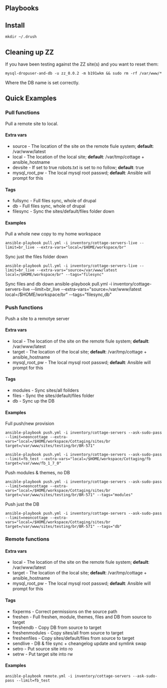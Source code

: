 ## Playbooks

## Install

    mkdir ~/.drush

## Cleaning up ZZ

If you have been testing against the ZZ site(s) and you want to reset them:

    mysql-dropuser-and-db -u zz_0.0.2 -m b191wkm && sudo rm -rf /var/www/*

Where the DB name is set correctly.

## Quick Examples

### Pull functions

Pull a remote site to local.

#### Extra vars

  * source - The location of the site on the remote fiule system; **default**: /var/www/latest
  * local - The location of the local site; **default**: /var/tmp/cottage + ansible_hostname
  * devsite - If set to true robots.txt is set to no follow; **default**: true
  * mysql_root_pw - The local mysql root passwd; **default**: Ansible will prompt for this

#### Tags

  * fullsync - Full files sync, whole of drupal
  * db - Full files sync, whole of drupal
  * filesync - Sync the sites/default/files folder down

#### Examples

Pull a whole new copy to my home workspace

    ansible-playbook pull.yml -i inventory/cottage-servers-live --limit=br_live --extra-vars="local=/$HOME/workspace/br"

Sync just the files folder down

    ansible-playbook pull.yml -i inventory/cottage-servers-live --limit=br_live --extra-vars="source=/var/www/latest local=/$HOME/workspace/br" --tags="filesync"

Sync files and db down
    ansible-playbook pull.yml -i inventory/cottage-servers-live --limit=br_live --extra-vars="source=/var/www/latest local=/$HOME/workspace/br" --tags="filesync,db"

### Push functions

Push a site to a remotye server

#### Extra vars

  * local - The location of the site on the remote fiule system; **default**: /var/www/latest
  * target - The location of the local site; **default**: /var/tmp/cottage + ansible_hostname
  * mysql_root_pw - The local mysql root passwd; **default**: Ansible will prompt for this

#### Tags

  * modules - Sync sites/all foilders
  * files - Sync the sites/default/files folder
  * db - Sync up the DB

#### Examples

Full push/new provision

    ansible-playbook push.yml -i inventory/cottage-servers --ask-sudo-pass --limit=neoncottage --extra-vars="local=/$HOME/workspace/Cottaging/sites/br target=/var/www/sites/testing/br/BR-571"

    ansible-playbook push.yml -i inventory/cottage-servers --ask-sudo-pass --limit=fb_test --extra-vars="local=/$HOME/workspace/Cottaging/fb target=/var/www/fb_1_7_0"

Push modules & themes, no DB

    ansible-playbook push.yml -i inventory/cottage-servers --ask-sudo-pass --limit=neoncottage --extra-vars="local=/$HOME/workspace/Cottaging/sites/br target=/var/www/sites/testing/br/BR-571" --tags="modules"
    
Push just the DB

    ansible-playbook push.yml -i inventory/cottage-servers --ask-sudo-pass --limit=neoncottage --extra-vars="local=/$HOME/workspace/Cottaging/sites/br target=/var/www/sites/testing/br/BR-571" --tags="db"

### Remote functions

#### Extra vars

  * local - The location of the site on the remote fiule system; **default**: /var/www/latest
  * target - The location of the local site; **default**: /var/tmp/cottage + ansible_hostname
  * mysql_root_pw - The local mysql root passwd; **default**: Ansible will prompt for this

#### Tags

  * fixperms - Correct permissions on the source path
  * freshen - Full freshen, module, themes, files and DB from source to target
  * freshendb - Copy DB from source to target
  * freshenmodules - Copy sites/all from source to target
  * freshenfiles - Copy sites/default/files from source to target
  * sendlive - DB & file sync + cheangelog update and symlink swap
  * setro - Put source site into ro
  * setrw - Put target site into rw

#### Examples

    ansible-playbook remote.yml -i inventory/cottage-servers --ask-sudo-pass --limit=fb_test
